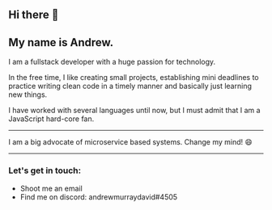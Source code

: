 ## Hi there 👋

## My name is Andrew.

I am a fullstack developer with a huge passion for technology.

In the free time, I like creating small projects, establishing mini deadlines to practice writing clean code in a timely manner and basically just learning new things.

I have worked with several languages until now, but I must admit that I am a JavaScript hard-core fan.

---

I am a big advocate of microservice based systems. Change my mind! 😄

---

### Let's get in touch:
- Shoot me an email
- Find me on discord: andrewmurraydavid#4505

<!--
**andrewmurraydavid/andrewmurraydavid** is a ✨ _special_ ✨ repository because its `README.md` (this file) appears on your GitHub profile.

Here are some ideas to get you started:

- 🔭 I’m currently working on ...
- 🌱 I’m currently learning ...
- 👯 I’m looking to collaborate on ...
- 🤔 I’m looking for help with ...
- 💬 Ask me about ...
- 📫 How to reach me: ...
- 😄 Pronouns: ...
- ⚡ Fun fact: ...
-->

